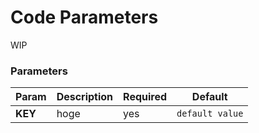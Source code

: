 # Code Parameters

WIP

### Parameters

| Param | Description | Required | Default |
| --- | --- | --- | --- |
| **KEY** | hoge | yes | `default value` |

